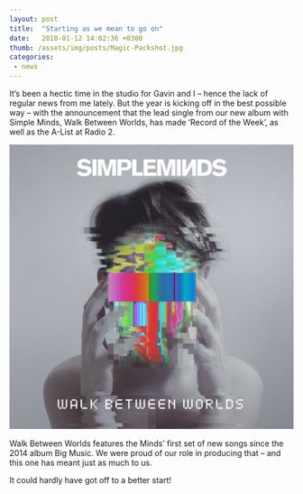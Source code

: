 ```yaml
---
layout: post
title:  "Starting as we mean to go on"
date:   2018-01-12 14:02:36 +0300
thumb: /assets/img/posts/Magic-Packshot.jpg
categories:
 - news
---
```


It’s been a hectic time in the studio for Gavin and I – hence the lack of regular news from me lately. But the year is kicking off in the best possible way – with the announcement that the lead single from our new album with Simple Minds, Walk Between Worlds, has made ‘Record of the Week’, as well as the A-List at Radio 2.

![Simple Minds - Walk Between Worlds](/assets/img/posts/Minds-Walk-Between-Worlds.jpg)

Walk Between Worlds features the Minds’ first set of new songs since the 2014 album Big Music. We were proud of our role in producing that – and this one has meant just as much to us.

It could hardly have got off to a better start!